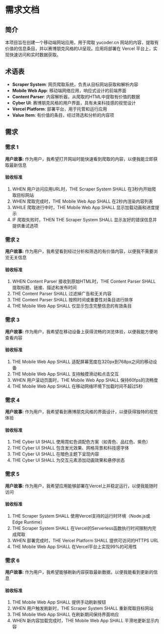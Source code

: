 # 需求文档

## 简介

本项目旨在创建一个移动端网站应用，用于爬取 yucoder.cn 网站的内容，提取有价值的信息条目，并以赛博朋克风格的UI呈现。应用将部署在 Vercel 平台上，实现快速访问和实时数据获取。

## 术语表

- **Scraper System**: 网页爬取系统，负责从目标网站获取和解析内容
- **Mobile Web App**: 移动端网络应用，响应式设计的前端界面
- **Content Parser**: 内容解析器，从爬取的HTML中提取有价值的数据
- **Cyber UI**: 赛博朋克风格的用户界面，具有未来科技感的视觉设计
- **Vercel Platform**: 部署平台，用于托管和运行应用
- **Value Item**: 有价值的条目，经过筛选和分析的内容项

## 需求

### 需求 1

**用户故事:** 作为用户，我希望打开网站时能快速看到爬取的内容，以便我能立即获取最新信息

#### 验收标准

1. WHEN 用户访问应用URL时，THE Scraper System SHALL 在3秒内开始爬取目标网站
2. WHEN 爬取完成时，THE Mobile Web App SHALL 在2秒内渲染内容列表
3. WHILE 爬取进行中时，THE Mobile Web App SHALL 显示加载动画和进度提示
4. IF 爬取失败时，THEN THE Scraper System SHALL 显示友好的错误信息并提供重试选项

### 需求 2

**用户故事:** 作为用户，我希望看到经过分析和筛选的有价值内容，以便我不需要浏览无关信息

#### 验收标准

1. WHEN Content Parser 接收到原始HTML时，THE Content Parser SHALL 提取标题、链接、描述和发布时间
2. THE Content Parser SHALL 过滤掉广告和无关内容
3. THE Content Parser SHALL 按照时间或重要性对条目进行排序
4. THE Mobile Web App SHALL 仅显示包含完整信息的有效条目

### 需求 3

**用户故事:** 作为用户，我希望在移动设备上获得流畅的浏览体验，以便我能方便地查看内容

#### 验收标准

1. THE Mobile Web App SHALL 适配屏幕宽度在320px到768px之间的移动设备
2. THE Mobile Web App SHALL 支持触摸滑动和点击交互
3. WHEN 用户滚动页面时，THE Mobile Web App SHALL 保持60fps的流畅度
4. THE Mobile Web App SHALL 在移动网络环境下加载时间不超过5秒

### 需求 4

**用户故事:** 作为用户，我希望看到赛博朋克风格的界面设计，以便获得独特的视觉体验

#### 验收标准

1. THE Cyber UI SHALL 使用霓虹色调配色方案（如青色、品红色、紫色）
2. THE Cyber UI SHALL 包含发光效果、网格背景和科技感字体
3. THE Cyber UI SHALL 在暗色主题下呈现内容
4. THE Cyber UI SHALL 为交互元素添加动画效果和悬停状态

### 需求 5

**用户故事:** 作为用户，我希望应用能够部署在Vercel上并稳定运行，以便我能随时访问

#### 验收标准

1. THE Scraper System SHALL 使用Vercel支持的运行时环境（Node.js或Edge Runtime）
2. THE Scraper System SHALL 在Vercel的Serverless函数执行时间限制内完成爬取
3. WHEN 部署完成时，THE Vercel Platform SHALL 提供可访问的HTTPS URL
4. THE Mobile Web App SHALL 在Vercel平台上实现99%的可用性

### 需求 6

**用户故事:** 作为用户，我希望能够刷新内容获取最新数据，以便我能看到更新的信息

#### 验收标准

1. THE Mobile Web App SHALL 提供手动刷新按钮
2. WHEN 用户触发刷新时，THE Scraper System SHALL 重新爬取目标网站
3. THE Mobile Web App SHALL 在刷新期间保持界面响应
4. WHEN 新内容加载完成时，THE Mobile Web App SHALL 平滑地更新显示内容
